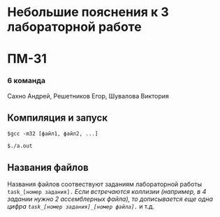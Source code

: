 # Небольшие пояснения к 3 лабораторной работе
# ПМ-31
### 6 команда
Сахно Андрей, Решетников Егор, Шувалова Виктория
## Компиляция и запуск
<code>$gcc -m32 [файл1, файл2, ...]</code>

<code>$./a.out</code>
## Названия файлов
Названия файлов соотвествуют заданиям лабораторной работы
<code>task_[номер задания].*</code>
Если встречаются коллизии (например, в 4 задании нужно 2 ассемблерных файла), то дописывается еще одна цифра
<code>task_[номер задания]_[номер файла].*</code>
и т.д.
